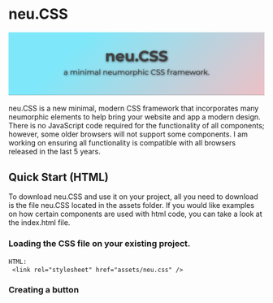 # neu.CSS

![Banner](assets/readmeImages/banner.png)

neu.CSS is a new minimal, modern CSS framework that incorporates many neumorphic elements to help bring your website and app a modern design. There is no JavaScript code required for the functionality of all components; however, some older browsers will not support some components. I am working on ensuring all functionality is compatible with all browsers released in the last 5 years.

## Quick Start (HTML)

To download neu.CSS and use it on your project, all you need to download is the file neu.CSS located in the assets folder. If you would like examples on how certain components are used with html code, you can take a look at the index.html file.

### Loading the CSS file on your existing project.

```
HTML:
 <link rel="stylesheet" href="assets/neu.css" />
```

### Creating a button

